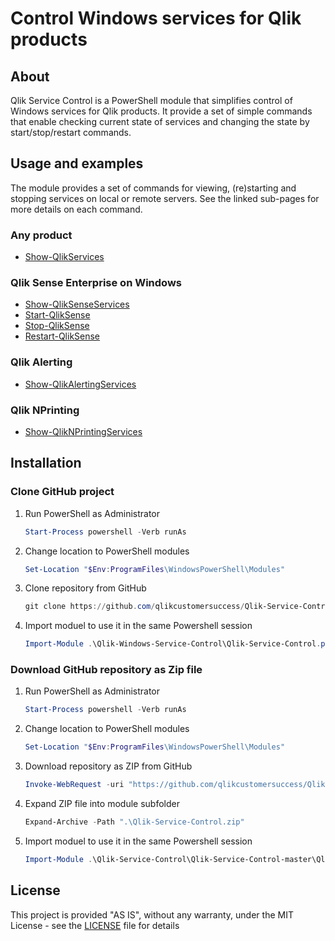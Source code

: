 # Control Windows services for Qlik products

## About
Qlik Service Control is a PowerShell module that simplifies control of Windows services for Qlik products. It provide a set of simple commands that enable checking current state of services and changing the state by start/stop/restart commands.

## Usage and examples

The module provides a set of commands for viewing, (re)starting and stopping services on local or remote servers. See the linked sub-pages for more details on each command.

### Any product

* [Show-QlikServices](./docs/Show-QlikServices.md)

### Qlik Sense Enterprise on Windows

* [Show-QlikSenseServices](./docs/Show-QlikSenseServices.md)
* [Start-QlikSense](./docs/Start-QlikSense.md)
* [Stop-QlikSense](./docs/Stop-QlikSense.md)
* [Restart-QlikSense](./docs/Restart-QlikSense.md)

### Qlik Alerting 
* [Show-QlikAlertingServices](./docs/Show-QlikAlertingServices.md)

### Qlik NPrinting
* [Show-QlikNPrintingServices](./docs/Show-QlikNPrintingServices.md)

<!--- 
### QlikView Server / Publisher
* [Show-QlikViewServices](./docs/Show-QlikViewServices.md)


* [Start-QlikAlertingServices](./docs/Start-QlikAlertingServices.md)
* [Start-QlikNPrintingServices](./docs/Start-QlikNPrintingServices.md)
* [Start-QlikViewServices](./docs/Start-QlikViewServices.md)

* [Stop-QlikAlertingServices](./docs/Stop-QlikAlertingServices.md)
* [Stop-QlikNPrintingServices](./docs/Stop-QlikNPrintingServices.md)
* [Stop-QlikViewServices](./docs/Stop-QlikViewServices.md)

* [Restart-QlikAlertingServices](./docs/Restart-QlikAlertingServices.md)
* [Restart-QlikNPrintingServices](./docs/Restart-QlikNPrintingServices.md)
* [Restart-QlikViewServices](./docs/Restart-QlikViewServices.md)
//-->

## Installation

### Clone GitHub project

1. Run PowerShell as Administrator <br />
    ``` powershell
    Start-Process powershell -Verb runAs
    ```
1. Change location to PowerShell modules <br />
    ``` powershell
    Set-Location "$Env:ProgramFiles\WindowsPowerShell\Modules"
    ```
1. Clone repository from GitHub 
    ``` powershell
    git clone https://github.com/qlikcustomersuccess/Qlik-Service-Control
    ```
1. Import moduel to use it in the same Powershell session
    ``` powershell
    Import-Module .\Qlik-Windows-Service-Control\Qlik-Service-Control.psd1
    ```

### Download GitHub repository as Zip file

1. Run PowerShell as Administrator <br />
    ``` powershell
    Start-Process powershell -Verb runAs
    ```
1. Change location to PowerShell modules <br />
    ``` powershell
    Set-Location "$Env:ProgramFiles\WindowsPowerShell\Modules"
    ```
1. Download repository as ZIP from GitHub 
    ``` powershell
    Invoke-WebRequest -uri "https://github.com/qlikcustomersuccess/Qlik-Service-Control/archive/master.zip" -OutFile ".\Qlik-Service-Control.zip"
    ```
1. Expand ZIP file into module subfolder
    ``` powershell
    Expand-Archive -Path ".\Qlik-Service-Control.zip"
    ```
1. Import moduel to use it in the same Powershell session
    ``` powershell
    Import-Module .\Qlik-Service-Control\Qlik-Service-Control-master\Qlik-Windows-Service-Control.psd1
    ```

## License

This project is provided "AS IS", without any warranty, under the MIT License - see the [LICENSE](LICENSE) file for details